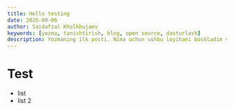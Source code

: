 ```yaml
---
title: Hello testing
date: 2025-09-06
author: Saidafzal Kholkhujaev
keywords: [yozma, tanishtirish, blog, open source, dasturlash]
description: Yozmaning ilk posti. Nima uchun ushbu loyihani boshladim va undan qanday foydalanish mumkin.
---
```


# Test 

- list
- list 2
